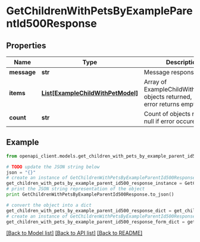 # GetChildrenWithPetsByExampleParentId500Response


## Properties

Name | Type | Description | Notes
------------ | ------------- | ------------- | -------------
**message** | **str** | Message response string. | [optional] 
**items** | [**List[ExampleChildWithPetModel]**](ExampleChildWithPetModel.md) | Array of ExampleChildWithPetModel objects returned, but API error returns empty array. | [optional] 
**count** | **str** | Count of objects returned, null if error occured. | [optional] 

## Example

```python
from openapi_client.models.get_children_with_pets_by_example_parent_id500_response import GetChildrenWithPetsByExampleParentId500Response

# TODO update the JSON string below
json = "{}"
# create an instance of GetChildrenWithPetsByExampleParentId500Response from a JSON string
get_children_with_pets_by_example_parent_id500_response_instance = GetChildrenWithPetsByExampleParentId500Response.from_json(json)
# print the JSON string representation of the object
print GetChildrenWithPetsByExampleParentId500Response.to_json()

# convert the object into a dict
get_children_with_pets_by_example_parent_id500_response_dict = get_children_with_pets_by_example_parent_id500_response_instance.to_dict()
# create an instance of GetChildrenWithPetsByExampleParentId500Response from a dict
get_children_with_pets_by_example_parent_id500_response_form_dict = get_children_with_pets_by_example_parent_id500_response.from_dict(get_children_with_pets_by_example_parent_id500_response_dict)
```
[[Back to Model list]](../README.md#documentation-for-models) [[Back to API list]](../README.md#documentation-for-api-endpoints) [[Back to README]](../README.md)


